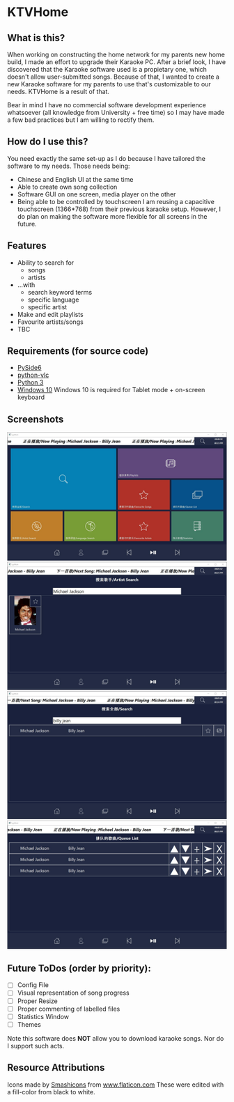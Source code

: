 # KTVHome

## What is this?
When working on constructing the home network for my parents new home build, I made an effort to upgrade their Karaoke PC. After a brief look, I have discovered that the Karaoke software used is a propietary one, which doesn't allow user-submitted songs. Because of that, I wanted to create a new Karaoke software for my parents to use that's customizable to our needs. KTVHome is a result of that.

Bear in mind I have no commercial software development experience whatsoever (all knowledge from University + free time) so I may have made a few bad practices but I am willing to rectify them.

## How do I use this?
You need exactly the same set-up as I do because I have tailored the software to my needs. Those needs being:
* Chinese and English UI at the same time
* Able to create own song collection
* Software GUI on one screen, media player on the other
* Being able to be controlled by touchscreen
I am reusing a capacitive touchscreen (1366*768) from their previous karaoke setup.
However, I do plan on making the software more flexible for all screens in the future.

## Features
* Ability to search for
    * songs
    * artists
* ...with
    * search keyword terms
    * specific language
    * specific artist
* Make and edit playlists
* Favourite artists/songs
* TBC

## Requirements (for source code)
* <a href="https://pypi.org/project/PySide6/">PySide6</a>
* <a href="https://pypi.org/project/python-vlc/">python-vlc</a>
* <a href="https://www.python.org/downloads/">Python 3</a>
* <a href="https://www.microsoft.com/en-au/software-download/windows10">Windows 10</a>
Windows 10 is required for Tablet mode + on-screen keyboard

## Screenshots
![Home Screen](https://raw.githubusercontent.com/stkjoe/KTVHome/main/screenshots/home-page.jpg)
![Grid Search](https://raw.githubusercontent.com/stkjoe/KTVHome/main/screenshots/grid-search.jpg)
![List Search](https://raw.githubusercontent.com/stkjoe/KTVHome/main/screenshots/list-search.jpg)
![Queue](https://raw.githubusercontent.com/stkjoe/KTVHome/main/screenshots/queue.jpg)

## Future ToDos (order by priority):
- [ ] Config File
- [ ] Visual representation of song progress
- [ ] Proper Resize
- [ ] Proper commenting of labelled files
- [ ] Statistics Window
- [ ] Themes

Note this software does **NOT** allow you to download karaoke songs. Nor do I support such acts.

## Resource Attributions
Icons made by <a href="https://www.flaticon.com/authors/smashicons" title="Smashicons">Smashicons</a> from <a href="https://www.flaticon.com/" title="Flaticon">www.flaticon.com</a>
These were edited with a fill-color from black to white.